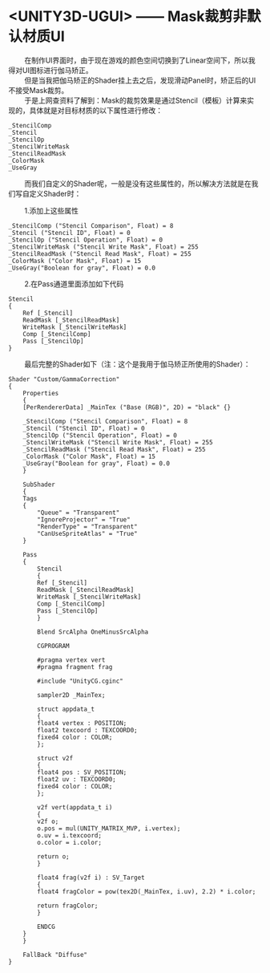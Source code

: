 # \<UNITY3D-UGUI\> —— Mask裁剪非默认材质UI

&emsp;&emsp; 在制作UI界面时，由于现在游戏的颜色空间切换到了Linear空间下，所以我得对UI图标进行伽马矫正。  <br />
&emsp;&emsp; 但是当我把伽马矫正的Shader挂上去之后，发现滑动Panel时，矫正后的UI不接受Mask裁剪。  <br />
&emsp;&emsp; 于是上网查资料了解到：Mask的裁剪效果是通过Stencil（模板）计算来实现的，具体就是对目标材质的以下属性进行修改：  <br />

	_StencilComp
	_Stencil
	_StencilOp
	_StencilWriteMask
	_StencilReadMask
	_ColorMask
	_UseGray

&emsp;&emsp; 而我们自定义的Shader呢，一般是没有这些属性的，所以解决方法就是在我们写自定义Shader时：  <br />

&emsp;&emsp; 1.添加上这些属性  <br />

	_StencilComp ("Stencil Comparison", Float) = 8
	_Stencil ("Stencil ID", Float) = 0
	_StencilOp ("Stencil Operation", Float) = 0
	_StencilWriteMask ("Stencil Write Mask", Float) = 255
	_StencilReadMask ("Stencil Read Mask", Float) = 255
	_ColorMask ("Color Mask", Float) = 15
	_UseGray("Boolean for gray", Float) = 0.0

&emsp;&emsp; 2.在Pass通道里面添加如下代码  <br />

	Stencil
	{
	    Ref [_Stencil]
	    ReadMask [_StencilReadMask]
	    WriteMask [_StencilWriteMask]
	    Comp [_StencilComp]
	    Pass [_StencilOp]
	}

&emsp;&emsp; 最后完整的Shader如下（注：这个是我用于伽马矫正所使用的Shader）：  <br />

	Shader "Custom/GammaCorrection"
	{
	    Properties
	    {
		[PerRendererData] _MainTex ("Base (RGB)", 2D) = "black" {}

		_StencilComp ("Stencil Comparison", Float) = 8
		_Stencil ("Stencil ID", Float) = 0
		_StencilOp ("Stencil Operation", Float) = 0
		_StencilWriteMask ("Stencil Write Mask", Float) = 255
		_StencilReadMask ("Stencil Read Mask", Float) = 255
		_ColorMask ("Color Mask", Float) = 15
		_UseGray("Boolean for gray", Float) = 0.0
	    }

	    SubShader
	    {
		Tags
		{
		    "Queue" = "Transparent"
		    "IgnoreProjector" = "True"
		    "RenderType" = "Transparent"
		    "CanUseSpriteAtlas" = "True"
		}

		Pass
		{
		    Stencil
		    {
			Ref [_Stencil]
			ReadMask [_StencilReadMask]
			WriteMask [_StencilWriteMask]
			Comp [_StencilComp]
			Pass [_StencilOp]
		    }

		    Blend SrcAlpha OneMinusSrcAlpha

		    CGPROGRAM

		    #pragma vertex vert
		    #pragma fragment frag

		    #include "UnityCG.cginc"

		    sampler2D _MainTex;

		    struct appdata_t
		    {
			float4 vertex : POSITION;
			float2 texcoord : TEXCOORD0;
			fixed4 color : COLOR;
		    };

		    struct v2f
		    {
			float4 pos : SV_POSITION;
			float2 uv : TEXCOORD0;
			fixed4 color : COLOR;
		    };

		    v2f vert(appdata_t i)
		    {
			v2f o;
			o.pos = mul(UNITY_MATRIX_MVP, i.vertex);
			o.uv = i.texcoord;
			o.color = i.color;

			return o;
		    }

		    float4 frag(v2f i) : SV_Target
		    {
			float4 fragColor = pow(tex2D(_MainTex, i.uv), 2.2) * i.color;

			return fragColor;
		    }

		    ENDCG
		}
	    } 

	    FallBack "Diffuse"
	}

